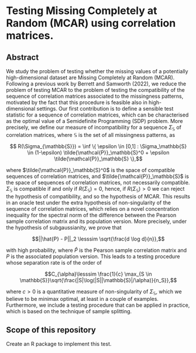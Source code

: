 # Testing Missing Completely at Random (MCAR) using correlation matrices. 
 ## Abstract
 We study the problem of testing whether the missing values of a potentially high-dimensional dataset are Missing Completely at Random (MCAR). Following a previous work by Berrett and Samworth (2022), we reduce the problem of testing MCAR to the problem of testing the compatibility of the sequence of correlation matrices associated to the missingness patterns, motivated by the fact that this procedure is feasible also in high-dimensional settings. Our first contribution is to define a sensible test statistic for a sequence of correlation matrices, which can be characterised as the optimal value of a Semidefinite Programming (SDP) problem. More precisely, we define our measure of incompatibility for a sequence $`\Sigma_{\mathbb{S}}`$ of correlation matrices, where $`\mathbb{S}`$ is the set of all missingness patterns, as 
```math
     R(\Sigma_{\mathbb{S}})  = \inf \{ \epsilon \in [0,1] : \Sigma_\mathbb{S} \in (1-\epsilon) \tilde{\mathcal{P}}_\mathbb{S}^0 + \epsilon \tilde{\mathcal{P}}_\mathbb{S} \},
```
where $`\tilde{\mathcal{P}}_\mathbb{S}^0`$ is the space of compatible sequences of correlation matrices, and $`\tilde{\mathcal{P}}_\mathbb{S}`$ is the space of sequences of correlation matrices, not necessarily compatible. $`\Sigma_{\mathbb{S}}`$ is compatible if and only if $`R(\Sigma_{\mathbb{S}}) = 0`$, hence, if $`R(\Sigma_{\mathbb{S}}) > 0`$ we can reject the hypothesis of compatibility, and so the hypothesis of MCAR. This results in an oracle test under the extra hypothesis of non-singularity of the sequence of correlation matrices, which relies on a novel concentration inequality for the spectral norm of the difference between the Pearson sample correlation matrix and its population version. More precisely, under the hypothesis of subgaussianity, we prove that 
```math
||\hat{P} - P||_2 \lesssim \sqrt{\frac{d \log d}{n}},
```
with high probability, where $\hat{P}$ is the Pearson sample correlation matrix and $P$ is the associated population version. This leads to a testing procedure whose separation rate is of the order of 
```math
C_{\alpha}\lesssim \frac{1}{c} \max_{S \in \mathbb{S}}\sqrt{\frac{|S|\log(|S||\mathbb{S}|/\alpha)}{n_S}},
```
where $`c > 0`$ is a quantitative measure of non-singularity of $`\Sigma_\mathbb{S}`$,
which we believe to be minimax optimal, at least in a couple of examples. Furthermore, we include a testing procedure that can be applied in practice, which is based on the technique of sample splitting. 

## Scope of this repository
Create an R package to implement this test. 
